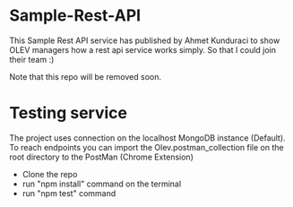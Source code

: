 # Sample-Rest-API

  This Sample Rest API service has published by Ahmet Kunduraci to show OLEV managers how a rest api service works simply. So that I could join their team :)

  Note that this repo will be removed soon.

# Testing service

  The project uses connection on the localhost MongoDB instance (Default). To reach endpoints you can import the Olev.postman_collection file on the root directory to the PostMan (Chrome Extension)

  - Clone the repo
  - run "npm install" command on the terminal
  - run "npm test" command
